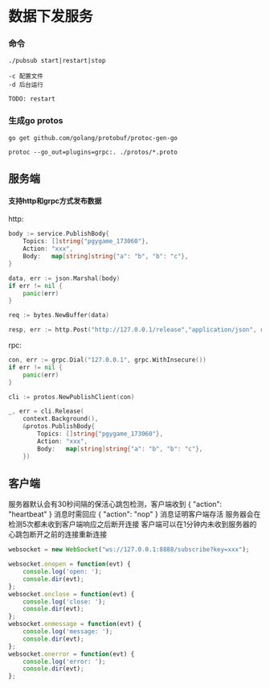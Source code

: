 # 数据下发服务

### 命令
```
./pubsub start|restart|stop 

-c 配置文件
-d 后台运行

TODO: restart
```

### 生成go protos
```
go get github.com/golang/protobuf/protoc-gen-go

protoc --go_out=plugins=grpc:. ./protos/*.proto
```

## 服务端

#### 支持http和grpc方式发布数据

http:

``` go
body := service.PublishBody{
    Topics: []string{"pgygame_173060"},
    Action: "xxx",
    Body:   map[string]string{"a": "b", "b": "c"},
}

data, err := json.Marshal(body)
if err != nil {
    panic(err)
}

req := bytes.NewBuffer(data)

resp, err := http.Post("http://127.0.0.1/release","application/json", req)
``` 

rpc:

``` go
con, err := grpc.Dial("127.0.0.1", grpc.WithInsecure())
if err != nil {
    panic(err)
}

cli := protos.NewPublishClient(con)

_, err = cli.Release(
    context.Background(),
    &protos.PublishBody{
        Topics: []string{"pgygame_173060"},
        Action: "xxx",
        Body:   map[string]string{"a": "b", "b": "c"},
    })
```

## 客户端

服务器默认会有30秒间隔的保活心跳包检测，客户端收到 { "action": "heartbeat" } 消息时需回应 { "action": "nop" } 消息证明客户端存活
服务器会在检测5次都未收到客户端响应之后断开连接
客户端可以在1分钟内未收到服务器的心跳包断开之前的连接重新连接

``` javascript
websocket = new WebSocket("ws://127.0.0.1:8888/subscribe?key=xxx");

websocket.onopen = function(evt) {
    console.log('open: ');
    console.dir(evt);
};
websocket.onclose = function(evt) {
    console.log('close: ');
    console.dir(evt);
};
websocket.onmessage = function(evt) {
    console.log('message: ');
    console.dir(evt);
};
websocket.onerror = function(evt) {
    console.log('error: ');
    console.dir(evt);
};
```